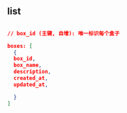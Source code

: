 ## list

```Json

// box_id (主键, 自增): 唯一标识每个盒子

boxes: [
  {
  box_id,
  box_name,
  description,
  created_at,
  updated_at,

  }
]


```
